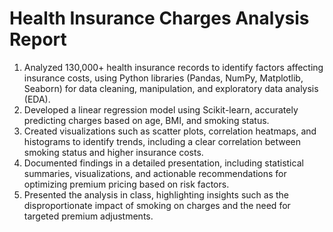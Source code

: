 # Health Insurance Charges Analysis Report
1) Analyzed 130,000+ health insurance records to identify factors affecting insurance costs, using Python libraries (Pandas, NumPy, Matplotlib, Seaborn) for data cleaning, manipulation, and exploratory data analysis (EDA).
2) Developed a linear regression model using Scikit-learn, accurately predicting charges based on age, BMI, and smoking status.
3) Created visualizations such as scatter plots, correlation heatmaps, and histograms to identify trends, including a clear correlation between smoking status and higher insurance costs.
4) Documented findings in a detailed presentation, including statistical summaries, visualizations, and actionable recommendations for optimizing premium pricing based on risk factors.
5) Presented the analysis in class, highlighting insights such as the disproportionate impact of smoking on charges and the need for targeted premium adjustments.
